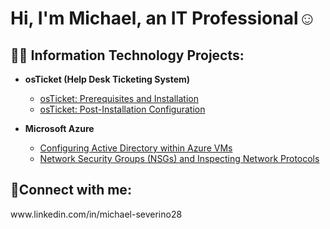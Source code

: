 <h1>Hi, I'm Michael, an <a www.linkedin.com/in/michael-severino28>IT Professional</a>☺</h1>

<h2>👨‍💻 Information Technology Projects:</h2>

- <b>osTicket (Help Desk Ticketing System)</b>
  - [osTicket: Prerequisites and Installation](https://github.com/Jovan281196/osticket-prereqs)
  - [osTicket: Post-Installation Configuration](https://github.com/Jovan281196/post-install-config)

- <b>Microsoft Azure</b>
  - [Configuring Active Directory within Azure VMs](https://github.com/Jovan281196/configure-ad)
  - [Network Security Groups (NSGs) and Inspecting Network Protocols](https://github.com/Jovan281196/azure-network-protocols)

<h2>🤳Connect with me:</h2>
www.linkedin.com/in/michael-severino28
